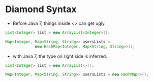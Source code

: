# Diamond Syntax

* Before Java 7, things inside <> can get ugly.

```java
List<Integer> list = new ArrayList<Integer>();

Map<Integer, Map<String, String>> usersLists =
             new HashMap<Integer, Map<String, String>>();
```

* with Java 7, the type on right side is inferred.

```java
List<Integer> list = new ArrayList<>();

Map<Integer, Map<String, String>> usersLists = new HashMap<>();
```
